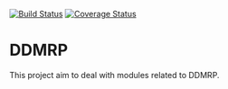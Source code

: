 [![Build Status](https://travis-ci.org/Eficent/ddmrp.svg?branch=8.0-stored-fields)](https://travis-ci.org/Eficent/ddmrp)
[![Coverage Status](https://img.shields.io/coveralls/Eficent/ddmrp/badge.png?branch=8.0-stored-fields)](https://coveralls.io/Eficent/ddmrp?branch=8.0-stored-fields)

DDMRP
=====

This project aim to deal with modules related to DDMRP.
